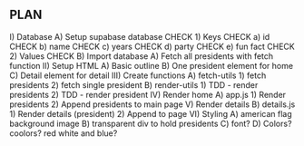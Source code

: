 ## PLAN

I) Database
  A) Setup supabase database CHECK
    1) Keys CHECK
      a) id CHECK
      b) name CHECK
      c) years CHECK
      d) party CHECK
      e) fun fact CHECK
    2) Values CHECK
  B) Import database
    A) Fetch all presidents with fetch function
II) Setup HTML
  A) Basic outline
  B) One president element for home
  C) Detail element for detail
III) Create functions
  A) fetch-utils
    1) fetch presidents
    2) fetch single president
  B) render-utils
    1) TDD - render presidents
    2) TDD - render president
IV) Render home
  A) app.js
    1) Render presidents
    2) Append presidents to main page
V) Render details
  B) details.js
    1) Render details (president)
    2) Append to page
VI) Styling
  A) american flag background image
  B) transparent div to hold presidents
  C) font?
  D) Colors? coolors? red white and blue?